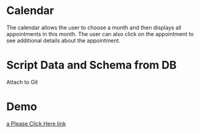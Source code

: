 # Calendar
The calendar allows the user to choose a month and then                 displays all appointments in this month. The user can also click on the appointment to see additional details about the appointment.
# Script Data and Schema from DB
Attach to Git
# Demo
[a Please Click Here link](http://crossvertise.paradaim.com)

